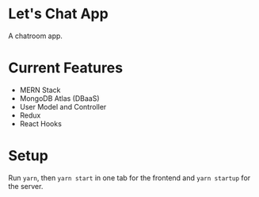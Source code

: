 # Let's Chat App
A chatroom app.

# Current Features
- MERN Stack
- MongoDB Atlas (DBaaS)
- User Model and Controller
- Redux
- React Hooks

# Setup
Run `yarn`, then `yarn start` in one tab for the frontend and `yarn startup` for the server.
